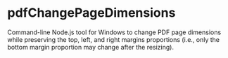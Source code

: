 # pdfChangePageDimensions
Command-line Node.js tool for Windows to change PDF page dimensions while preserving the top, left, and right margins proportions (i.e., only the bottom margin proportion may change after the resizing).
